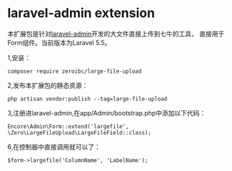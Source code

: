 laravel-admin extension
======

本扩展包是针对[laravel-admin](https://github.com/z-song/laravel-admin)开发的大文件直接上传到七牛的工具，
直接用于Form组件。当前版本为Laravel 5.5。

1,安装：
````
composer require zeroibc/large-file-upload
````
2,发布本扩展包的静态资源：
````
php artisan vendor:publish --tag=large-file-upload
````
3,注册进laravel-admin,在app/Admin/bootstrap.php中添加以下代码：
````
Encore\Admin\Form::extend('largefile', \Zero\LargeFileUpload\LargeFileField::class);
````
6,在控制器中直接调用就可以了：
````
$form->largefile('ColumnName', 'LabelName');
````

